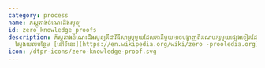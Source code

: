 ```yaml
---
category: process
name: ភស្តុតាងចំណេះដឹងសូន្យ
id: zero_knowledge_proofs
description: ភ័ស្តុតាងចំណេះដឹងសូន្យគឺជាវិធីសាស្រ្តមួយដែលភាគីមួយអាចបង្ហាញពីគណបក្សមួយផ្សេងទៀតដែលពួកគេដឹងថាតម្លៃមួយដោយមិនមានព័ត៌មានបន្ថែមណាមួយដូចជាតម្លៃខ្លួនវា។
  ស្វែងយល់បន្ថែម [នៅទីនេះ](https://en.wikipedia.org/wiki/zero -prooledia.org)
icon: /dtpr-icons/zero-knowledge-proof.svg
---
```

